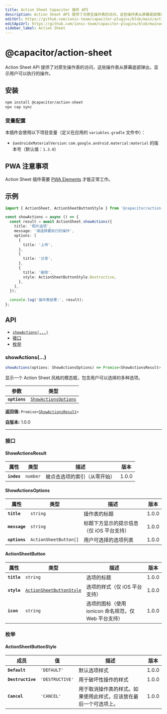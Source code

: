 ```yaml
---
title: Action Sheet Capacitor 插件 API
description: Action Sheet API 提供了对原生操作表的访问，这些操作表从屏幕底部弹出，显示用户可以执行的操作。
editUrl: https://github.com/ionic-team/capacitor-plugins/blob/main/action-sheet/README.md
editApiUrl: https://github.com/ionic-team/capacitor-plugins/blob/mainaction-sheet/src/definitions.ts
sidebar_label: Action Sheet
---
```


# @capacitor/action-sheet

Action Sheet API 提供了对原生操作表的访问，这些操作表从屏幕底部弹出，显示用户可以执行的操作。

## 安装

```bash
npm install @capacitor/action-sheet
npx cap sync
```

### 变量配置

本插件会使用以下项目变量（定义在应用的 `variables.gradle` 文件中）：

- `$androidxMaterialVersion`: `com.google.android.material:material` 的版本号（默认值：`1.3.0`）

## PWA 注意事项

Action Sheet 插件需要 [PWA Elements](https://capacitorjs.com/docs/v3/web/pwa-elements) 才能正常工作。

## 示例

```typescript
import { ActionSheet, ActionSheetButtonStyle } from '@capacitor/action-sheet';

const showActions = async () => {
  const result = await ActionSheet.showActions({
    title: '照片选项',
    message: '请选择要执行的操作',
    options: [
      {
        title: '上传',
      },
      {
        title: '分享',
      },
      {
        title: '删除',
        style: ActionSheetButtonStyle.Destructive,
      },
    ],
  });

  console.log('操作表结果:', result);
};
```

## API

<docgen-index>

* [`showActions(...)`](#showactions)
* [接口](#interfaces)
* [枚举](#enums)

</docgen-index>

<docgen-api>


### showActions(...)

```typescript
showActions(options: ShowActionsOptions) => Promise<ShowActionsResult>
```

显示一个 Action Sheet 风格的模态框，包含用户可以选择的多种选项。

| 参数          | 类型                                                                  |
| ------------- | -------------------------------------------------------------------- |
| **`options`** | <code><a href="#showactionsoptions">ShowActionsOptions</a></code>    |

**返回值:** <code>Promise&lt;<a href="#showactionsresult">ShowActionsResult</a>&gt;</code>

**自版本:** 1.0.0

--------------------


### 接口


#### ShowActionsResult

| 属性          | 类型                | 描述                                      | 版本   |
| ------------- | ------------------- | ---------------------------------------- | ------ |
| **`index`**   | <code>number</code> | 被点击选项的索引（从零开始）              | 1.0.0  |


#### ShowActionsOptions

| 属性            | 类型                             | 描述                                                                 | 版本   |
| --------------- | -------------------------------- | ------------------------------------------------------------------- | ------ |
| **`title`**     | <code>string</code>              | 操作表的标题                                                        | 1.0.0  |
| **`message`**   | <code>string</code>              | 标题下方显示的提示信息（仅 iOS 平台支持）                           | 1.0.0  |
| **`options`**   | <code>ActionSheetButton[]</code> | 用户可选择的选项列表                                                | 1.0.0  |


#### ActionSheetButton

| 属性            | 类型                                                                      | 描述                                                                                     | 版本   |
| --------------- | ------------------------------------------------------------------------- | --------------------------------------------------------------------------------------- | ------ |
| **`title`**     | <code>string</code>                                                       | 选项的标题                                                                              | 1.0.0  |
| **`style`**     | <code><a href="#actionsheetbuttonstyle">ActionSheetButtonStyle</a></code> | 选项的样式（仅 iOS 平台支持）                                                           | 1.0.0  |
| **`icon`**      | <code>string</code>                                                       | 选项的图标（使用 ionicon 命名规范，仅 Web 平台支持）                                     | 1.0.0  |


### 枚举


#### ActionSheetButtonStyle

| 成员              | 值                       | 描述                                                                                                   | 版本   |
| ----------------- | ------------------------ | ----------------------------------------------------------------------------------------------------- | ------ |
| **`Default`**     | <code>'DEFAULT'</code>   | 默认选项样式                                                                                          | 1.0.0  |
| **`Destructive`** | <code>'DESTRUCTIVE'</code> | 用于破坏性操作的样式                                                                                  | 1.0.0  |
| **`Cancel`**      | <code>'CANCEL'</code>    | 用于取消操作表的样式。如果使用此样式，应该放在最后一个可选项上。                                      | 1.0.0  |

</docgen-api>